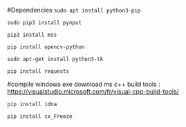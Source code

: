 #Dependencies
`sudo apt install python3-pip`

`sudo pip3 install pynput`

`pip3 install mss`

`pip install opencv-python`

`sudo apt-get install python3-tk`

`pip install requests`

#compile windows exe
download ms c++ build tools : https://visualstudio.microsoft.com/fr/visual-cpp-build-tools/

`pip install idna`

`pip install cx_Freeze`

